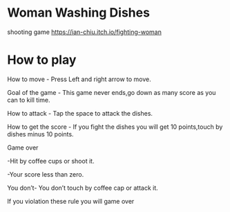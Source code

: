# Woman Washing Dishes
shooting game
https://ian-chiu.itch.io/fighting-woman

# How to play

How to move - Press Left and right arrow to move.

Goal of the game - This game never ends,go down as many score as you can to kill time.

How to attack - Tap the space to attack the dishes.

How to get the score - If you fight the dishes you will get 10 points,touch by dishes minus 10 points.

Game over 

-Hit by coffee cups or shoot it.

-Your score less than zero.

You don’t- You don’t touch by coffee cap or attack it.

If you violation these rule you will game over
